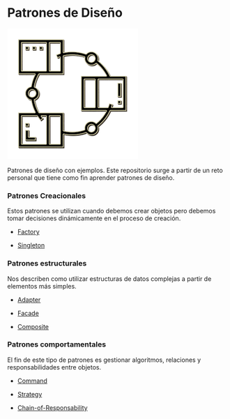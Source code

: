 # Patrones de Diseño
![Logo](logo.png)

  Patrones de diseño con ejemplos. Este repositorio surge a partir de un reto personal que tiene como fin aprender patrones de diseño.

### Patrones Creacionales
Estos patrones se utilizan cuando debemos crear objetos pero debemos tomar decisiones dinámicamente en el proceso de creación.

[Factory]:https://github.com/M0squ3ra/Design-Patterns/blob/master/Factory
- [Factory]

[Singleton]:https://github.com/M0squ3ra/Design-Patterns/tree/master/Singleton
- [Singleton]

### Patrones estructurales
Nos describen como utilizar estructuras de datos complejas a partir de elementos más simples.

[Adapter]:https://github.com/M0squ3ra/Design-Patterns/blob/master/Adapter
- [Adapter]

[Facade]:https://github.com/M0squ3ra/Design-Patterns/blob/master/Facade
- [Facade]

[Composite]:https://github.com/M0squ3ra/Design-Patterns/blob/master/Composite
- [Composite]

### Patrones comportamentales
El fin de este tipo de patrones es gestionar algoritmos, relaciones y responsabilidades entre objetos.

[Command]:https://github.com/M0squ3ra/Design-Patterns/blob/master/Command
- [Command]

[Strategy]:https://github.com/M0squ3ra/Design-Patterns/tree/master/Strategy
- [Strategy]

[Chain-of-Responsability]:https://github.com/M0squ3ra/Design-Patterns/blob/master/Chain-of-Responsability
- [Chain-of-Responsability]


